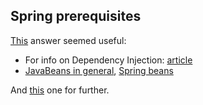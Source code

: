 ## Spring prerequisites

[This](http://stackoverflow.com/a/2943106/3248247) answer seemed useful:

* For info on Dependency Injection: [article](http://martinfowler.com/articles/injection.html)
* [JavaBeans in general](http://stackoverflow.com/questions/3295496/what-is-a-javabean-exactly), [Spring beans](http://stackoverflow.com/questions/17193365/what-in-the-world-are-spring-beans)

And [this](http://stackoverflow.com/questions/5389241/best-resource-to-learn-spring-mvc) one for further.
